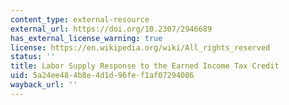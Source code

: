 ```yaml
---
content_type: external-resource
external_url: https://doi.org/10.2307/2946689
has_external_license_warning: true
license: https://en.wikipedia.org/wiki/All_rights_reserved
status: ''
title: Labor Supply Response to the Earned Income Tax Credit
uid: 5a24ee48-4b8e-4d1d-96fe-f1af07294086
wayback_url: ''
---
```

